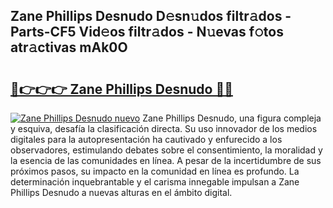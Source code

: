 ## Zane Phillips Desnudo D𝚎sn𝚞dos filtr𝚊dos - Parts-CF5 Vid𝚎os filtr𝚊dos - N𝚞evas f𝚘tos atr𝚊ctivas mAk0O

# <h2><a href="http://mb41tk.tromn.icu/?c=Zane+Phillips+Desnudo">🔗👉👉👉 Zane Phillips Desnudo 🔗🔗</a></h2>

[![Zane Phillips Desnudo nuevo](https://i.imgur.com/pEAQMta.gif)](http://mb41tk.tromn.icu/?c=Zane+Phillips+Desnudo)
Zane Phillips Desnudo, una figura compleja y esquiva, desafía la clasificación directa. Su uso innovador de los medios digitales para la autopresentación ha cautivado y enfurecido a los observadores, estimulando debates sobre el consentimiento, la moralidad y la esencia de las comunidades en línea. A pesar de la incertidumbre de sus próximos pasos, su impacto en la comunidad en línea es profundo. La determinación inquebrantable y el carisma innegable impulsan a Zane Phillips Desnudo a nuevas alturas en el ámbito digital.
